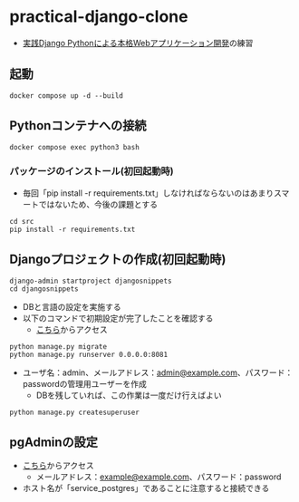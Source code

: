# practical-django-clone
- [実践Django Pythonによる本格Webアプリケーション開発](https://github.com/c-bata/practical-django)の練習

## 起動

```
docker compose up -d --build
```

## Pythonコンテナへの接続

```
docker compose exec python3 bash
```

### パッケージのインストール(初回起動時)

- 毎回「pip install -r requirements.txt」しなければならないのはあまりスマートではないため、今後の課題とする

```
cd src
pip install -r requirements.txt
```

## Djangoプロジェクトの作成(初回起動時)

```
django-admin startproject djangosnippets
cd djangosnippets
```

- DBと言語の設定を実施する
- 以下のコマンドで初期設定が完了したことを確認する
  - [こちら](localhost:8081)からアクセス

```
python manage.py migrate
python manage.py runserver 0.0.0.0:8081
```

- ユーザ名：admin、メールアドレス：admin@example.com、パスワード：passwordの管理用ユーザーを作成
    - DBを残していれば、この作業は一度だけ行えばよい

```
python manage.py createsuperuser
```

## pgAdminの設定

- [こちら](localhost:8080)からアクセス
    - メールアドレス：example@example.com、パスワード：password
- ホスト名が「service_postgres」であることに注意すると接続できる
